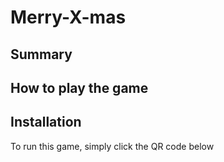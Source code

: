 # Merry-X-mas

## Summary

## How to play the game

## Installation

To run this game, simply click the QR code below
